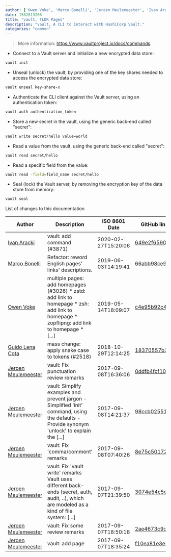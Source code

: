 ```yaml
---
author: ['Owen Voke', 'Marco Bonelli', 'Jeroen Meulemeester', 'Ivan Aracki', 'Guido Lena Cota']
date: 1582813206
title: "vault, TLDR Pages"
description: "vault, A CLI to interact with HashiCorp Vault."
categories: "common"
---
```

> More information: <https://www.vaultproject.io/docs/commands>.

- Connect to a Vault server and initialize a new encrypted data store:

```bash
vault init
```

- Unseal (unlock) the vault, by providing one of the key shares needed to access the encrypted data store:

```bash
vault unseal key-share-x
```

- Authenticate the CLI client against the Vault server, using an authentication token:

```bash
vault auth authentication_token
```

- Store a new secret in the vault, using the generic back-end called "secret":

```bash
vault write secret/hello value=world
```

- Read a value from the vault, using the generic back-end called "secret":

```bash
vault read secret/hello
```

- Read a specific field from the value:

```bash
vault read -field=field_name secret/hello
```

- Seal (lock) the Vault server, by removing the encryption key of the data store from memory:

```bash
vault seal
```
List of changes to this documentation


Author | Description | ISO 8601 Date | GitHub link
------|-----|-----|-----
[Ivan Aracki](mailto:aracki.ivan@gmail.com) | vault: add command (#3871) | 2020-02-27T15:20:06 | [649e2f6590a6](https://github.com/tldr-pages/tldr/commit/649e2f6590a6b38adf0864f2e07e1d29cd7a2f88)
[Marco Bonelli](mailto:marco@mebeim.net) | Refactor: reword English pages' links' descriptions. | 2019-06-03T14:19:41 | [66abb98ce935](https://github.com/tldr-pages/tldr/commit/66abb98ce935c0f4516bf30c4d6da72180d5a3ab)
[Owen Voke](mailto:owzie123@gmail.com) | multiple pages: add homepages (#3026) * zstd: add link to homepage * zsh: add link to homepage * zopflipng: add link to homepage * [...] | 2019-05-14T18:09:07 | [c4e95b92c42f](https://github.com/tldr-pages/tldr/commit/c4e95b92c42fe9fe8428c8d7c8cd5ad8d0bd1b0b)
[Guido Lena Cota](mailto:guido.lenacota@gmail.com) | mass change: apply snake case to tokens (#2518) | 2018-10-29T12:14:25 | [18370557b25e](https://github.com/tldr-pages/tldr/commit/18370557b25e5340d9ee5cfeee346ce8fcb4ef95)
[Jeroen Meulemeester](mailto:jeroen.meulemeester@gmail.com) | vault: Fix punctuation review remarks | 2017-09-08T16:36:06 | [0ddfb4fcf10d](https://github.com/tldr-pages/tldr/commit/0ddfb4fcf10dab6e8af2a7c19203cb2d8de5190a)
[Jeroen Meulemeester](mailto:jeroen.meulemeester@gmail.com) | vault: Simplify examples and prevent jargon - Simplified 'init' command, using the defaults - Provide synonym 'unlock' to explain the [...] | 2017-09-08T14:21:37 | [98ccb025514c](https://github.com/tldr-pages/tldr/commit/98ccb025514c2b4f82615da75efb7d26057e4858)
[Jeroen Meulemeester](mailto:jeroen.meulemeester@gmail.com) | vault: Fix 'comma/comment' remarks | 2017-09-08T07:40:26 | [8e75c501729b](https://github.com/tldr-pages/tldr/commit/8e75c501729b8aaa2d68fb04f30c130421a7c758)
[Jeroen Meulemeester](mailto:jeroen.meulemeester@gmail.com) | vault: Fix 'vault write' remarks Vault uses different back-ends (secret, auth, audit, ..), which are modeled as a kind of file system: [...] | 2017-09-07T21:39:50 | [3074e54c5d5c](https://github.com/tldr-pages/tldr/commit/3074e54c5d5c9b36b6390a0250c95c40a4be3a97)
[Jeroen Meulemeester](mailto:jeroen.meulemeester@gmail.com) | vault: Fix some review remarks | 2017-09-07T18:50:18 | [2ae4673c9d80](https://github.com/tldr-pages/tldr/commit/2ae4673c9d805769d9911711c93a31a2b18b81a7)
[Jeroen Meulemeester](mailto:jeroen.meulemeester@gmail.com) | vault: add page | 2017-09-07T18:35:24 | [f10ea81e3e7d](https://github.com/tldr-pages/tldr/commit/f10ea81e3e7deb2d5a312e123751e81211e8324f)

